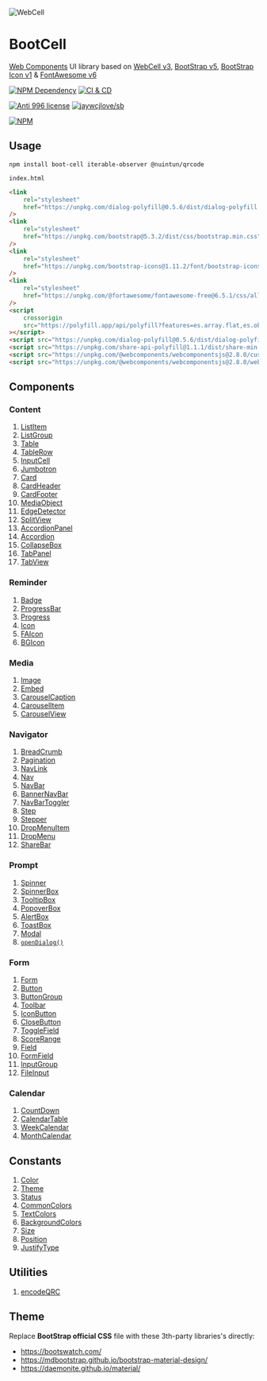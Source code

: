 ![WebCell](https://web-cell.dev/WebCell-0.f1ffd28b.png)

# BootCell

[Web Components][1] UI library based on [WebCell v3][2], [BootStrap v5][3], [BootStrap Icon v1][4] & [FontAwesome v6][5]

[![NPM Dependency](https://img.shields.io/librariesio/github/EasyWebApp/WebCell.svg)][6]
[![CI & CD](https://github.com/EasyWebApp/BootCell/actions/workflows/main.yml/badge.svg)][7]

[![Anti 996 license](https://img.shields.io/badge/license-Anti%20996-blue.svg)][8]
[![jaywcjlove/sb](https://jaywcjlove.github.io/sb/ico/awesome.svg)][9]

[![NPM](https://nodei.co/npm/boot-cell.png?downloads=true&downloadRank=true&stars=true)][10]

## Usage

```shell
npm install boot-cell iterable-observer @nuintun/qrcode
```

`index.html`

```html
<link
    rel="stylesheet"
    href="https://unpkg.com/dialog-polyfill@0.5.6/dist/dialog-polyfill.css"
/>
<link
    rel="stylesheet"
    href="https://unpkg.com/bootstrap@5.3.2/dist/css/bootstrap.min.css"
/>
<link
    rel="stylesheet"
    href="https://unpkg.com/bootstrap-icons@1.11.2/font/bootstrap-icons.css"
/>
<link
    rel="stylesheet"
    href="https://unpkg.com/@fortawesome/fontawesome-free@6.5.1/css/all.min.css"
/>
<script
    crossorigin
    src="https://polyfill.app/api/polyfill?features=es.array.flat,es.object.from-entries,regenerator-runtime,intersection-observer,resize-observer"
></script>
<script src="https://unpkg.com/dialog-polyfill@0.5.6/dist/dialog-polyfill.js"></script>
<script src="https://unpkg.com/share-api-polyfill@1.1.1/dist/share-min.js"></script>
<script src="https://unpkg.com/@webcomponents/webcomponentsjs@2.8.0/custom-elements-es5-adapter.js"></script>
<script src="https://unpkg.com/@webcomponents/webcomponentsjs@2.8.0/webcomponents-bundle.js"></script>
```

## Components

### Content

1. [ListItem](https://web-cell.dev/BootCell/interfaces/content_listgroup.listitemprops.html)
2. [ListGroup](https://web-cell.dev/BootCell/interfaces/content_listgroup.listgroupprops.html)
3. [Table](https://web-cell.dev/BootCell/interfaces/content_table.tableprops.html)
4. [TableRow](https://web-cell.dev/BootCell/interfaces/content_table.tablerowprops.html)
5. [InputCell](https://web-cell.dev/BootCell/interfaces/content_table.inputcellprops.html)
6. [Jumbotron](https://web-cell.dev/BootCell/interfaces/content_jumbotron.jumbotronprops.html)
7. [Card](https://web-cell.dev/BootCell/interfaces/content_card.cardprops.html)
8. [CardHeader](https://web-cell.dev/BootCell/interfaces/content_card.cardheaderprops.html)
9. [CardFooter](https://web-cell.dev/BootCell/interfaces/content_card.cardfooterprops.html)
10. [MediaObject](https://web-cell.dev/BootCell/interfaces/content_mediaobject.mediaobjectprops.html)
11. [EdgeDetector](https://web-cell.dev/BootCell/interfaces/content_edgedetector.edgedetectorprops.html)
12. [SplitView](https://web-cell.dev/BootCell/classes/content_splitview.splitview.html)
13. [AccordionPanel](https://web-cell.dev/BootCell/interfaces/content_accordion.accordionpanelprops.html)
14. [Accordion](https://web-cell.dev/BootCell/interfaces/content_accordion.accordionprops.html)
15. [CollapseBox](https://web-cell.dev/BootCell/interfaces/content_collapse.collapseprops.html)
16. [TabPanel](https://web-cell.dev/BootCell/modules/content_tabview.html#tabpanel)
17. [TabView](https://web-cell.dev/BootCell/interfaces/content_tabview.tabviewprops.html)

### Reminder

1. [Badge](https://web-cell.dev/BootCell/interfaces/reminder_badge.badgeprops.html)
2. [ProgressBar](https://web-cell.dev/BootCell/interfaces/reminder_progress.progressbarprops.html)
3. [Progress](https://web-cell.dev/BootCell/interfaces/reminder_progress.progressprops.html)
4. [Icon](https://web-cell.dev/BootCell/interfaces/reminder_icon.iconprops.html)
5. [FAIcon](https://web-cell.dev/BootCell/interfaces/reminder_faicon.faiconprops.html)
6. [BGIcon](https://web-cell.dev/BootCell/interfaces/reminder_faicon.bgiconprops.html)

### Media

1. [Image](https://web-cell.dev/BootCell/interfaces/media_image.imageprops.html)
2. [Embed](https://web-cell.dev/BootCell/interfaces/media_embed.embedprops.html)
3. [CarouselCaption](https://web-cell.dev/BootCell/interfaces/media_carousel.carouselcaptionprops.html)
4. [CarouselItem](https://web-cell.dev/BootCell/interfaces/media_carousel.carouselitemprops.html)
5. [CarouselView](https://web-cell.dev/BootCell/interfaces/media_carousel.carouselprops.html)

### Navigator

1. [BreadCrumb](https://web-cell.dev/BootCell/interfaces/navigator_breadcrumb.breadcrumbprops.html)
2. [Pagination](https://web-cell.dev/BootCell/interfaces/navigator_pagination.paginationprops.html)
3. [NavLink](https://web-cell.dev/BootCell/interfaces/navigator_nav.navlinkprops.html)
4. [Nav](https://web-cell.dev/BootCell/interfaces/navigator_nav.navprops.html)
5. [NavBar](https://web-cell.dev/BootCell/interfaces/navigator_navbar.navbarprops.html)
6. [BannerNavBar](https://web-cell.dev/BootCell/interfaces/navigator_navbar.bannernavbarprops.html)
7. [NavBarToggler](https://web-cell.dev/BootCell/interfaces/navigator_navbar.navbartogglerprops.html)
8. [Step](https://web-cell.dev/BootCell/interfaces/navigator_stepper.stepprops.html)
9. [Stepper](https://web-cell.dev/BootCell/interfaces/navigator_stepper.stepperprops.html)
10. [DropMenuItem](https://web-cell.dev/BootCell/interfaces/navigator_dropmenu.dropmenuitemprops.html)
11. [DropMenu](https://web-cell.dev/BootCell/interfaces/navigator_dropmenu.dropmenuprops.html)
12. [ShareBar](https://web-cell.dev/BootCell/interfaces/navigator_sharebar.sharebarprops.html)

### Prompt

1. [Spinner](https://web-cell.dev/BootCell/interfaces/prompt_spinner.spinnerprops.html)
2. [SpinnerBox](https://web-cell.dev/BootCell/interfaces/prompt_spinner.spinnerboxprops.html)
3. [TooltipBox](https://web-cell.dev/BootCell/interfaces/prompt_tooltip.tooltipprops.html)
4. [PopoverBox](https://web-cell.dev/BootCell/interfaces/prompt_popover.popoverprops.html)
5. [AlertBox](https://web-cell.dev/BootCell/interfaces/prompt_alert.alertprops.html)
6. [ToastBox](https://web-cell.dev/BootCell/interfaces/prompt_toast.toastprops.html)
7. [Modal](https://web-cell.dev/BootCell/interfaces/prompt_dialog.modalprops.html)
8. [`openDialog()`](https://web-cell.dev/BootCell/modules/prompt_dialog.html#opendialog)

### Form

1. [Form](https://web-cell.dev/BootCell/interfaces/form_form.formprops.html)
2. [Button](https://web-cell.dev/BootCell/interfaces/form_button.buttonprops.html)
3. [ButtonGroup](https://web-cell.dev/BootCell/interfaces/form_buttongroup.buttongroupprops.html)
4. [Toolbar](https://web-cell.dev/BootCell/modules/form_buttongroup.html#toolbar)
5. [IconButton](https://web-cell.dev/BootCell/modules/form_button.html#iconbuttonprops)
6. [CloseButton](https://web-cell.dev/BootCell/modules/form_button.html#closebutton)
7. [ToggleField](https://web-cell.dev/BootCell/interfaces/form_togglefield.togglefieldprops.html)
8. [ScoreRange](https://web-cell.dev/BootCell/interfaces/form_scorerange.scorerangeprops.html)
9. [Field](https://web-cell.dev/BootCell/interfaces/form_field.fieldprops.html)
10. [FormField](https://web-cell.dev/BootCell/interfaces/form_formfield.formfieldprops.html)
11. [InputGroup](https://web-cell.dev/BootCell/interfaces/form_inputgroup.inputgroupprops.html)
12. [FileInput](https://web-cell.dev/BootCell/interfaces/form_fileinput.fileinputprops.html)

### Calendar

1. [CountDown](https://web-cell.dev/BootCell/interfaces/calendar_countdown.countdownprops.html)
2. [CalendarTable](https://web-cell.dev/BootCell/interfaces/calendar_calendartable.calendartableprops.html)
3. [WeekCalendar](https://web-cell.dev/BootCell/interfaces/calendar_weekcalendar.weekcalendarprops.html)
4. [MonthCalendar](https://web-cell.dev/BootCell/interfaces/calendar_monthcalendar.monthcalendarprops.html)

## Constants

1. [Color](https://web-cell.dev/BootCell/enums/utility_constant.color.html)
2. [Theme](https://web-cell.dev/BootCell/enums/utility_constant.theme.html)
3. [Status](https://web-cell.dev/BootCell/enums/utility_constant.status.html)
4. [CommonColors](https://web-cell.dev/BootCell/modules/utility_constant.html#commoncolors)
5. [TextColors](https://web-cell.dev/BootCell/modules/utility_constant.html#textcolors)
6. [BackgroundColors](https://web-cell.dev/BootCell/modules/utility_constant.html#backgroundcolors)
7. [Size](https://web-cell.dev/BootCell/enums/utility_constant.size.html)
8. [Position](https://web-cell.dev/BootCell/enums/utility_constant.position.html)
9. [JustifyType](https://web-cell.dev/BootCell/enums/utility_constant.justifytype.html)

## Utilities

1. [encodeQRC](https://web-cell.dev/BootCell/modules/utility_qrcode.html#encodeqrc)

## Theme

Replace **BootStrap official CSS** file with these 3th-party libraries's directly:

-   https://bootswatch.com/
-   https://mdbootstrap.github.io/bootstrap-material-design/
-   https://daemonite.github.io/material/

[1]: https://www.webcomponents.org/
[2]: https://web-cell.dev/
[3]: https://getbootstrap.com/
[4]: https://icons.getbootstrap.com/
[5]: https://fontawesome.com/
[6]: https://libraries.io/npm/boot-cell
[7]: https://github.com/EasyWebApp/BootCell/actions/workflows/main.yml
[8]: https://github.com/996icu/996.ICU/blob/master/LICENSE
[9]: https://github.com/jaywcjlove/awesome-uikit
[10]: https://nodei.co/npm/boot-cell/
